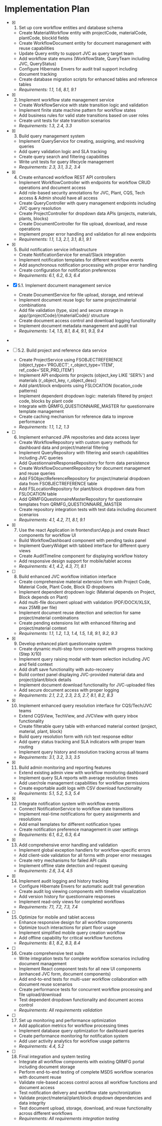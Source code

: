 # Implementation Plan

- [x] 1. Set up core workflow entities and database schema


  - Create MaterialWorkflow entity with projectCode, materialCode, plantCode, blockId fields
  - Create WorkflowDocument entity for document management with reuse capabilities
  - Update Query entity to support JVC as query target team
  - Add workflow state enums (WorkflowState, QueryTeam including JVC, QueryStatus)
  - Configure Hibernate Envers for audit trail support including document tracking
  - Create database migration scripts for enhanced tables and reference tables
  - _Requirements: 1.1, 1.6, 8.1, 9.1_

- [x] 2. Implement workflow state management service
  - Create WorkflowService with state transition logic and validation
  - Implement finite state machine pattern for workflow states
  - Add business rules for valid state transitions based on user roles
  - Create unit tests for state transition scenarios
  - _Requirements: 1.3, 2.4, 3.3_

- [x] 3. Build query management system
  - Implement QueryService for creating, assigning, and resolving queries
  - Add query validation logic and SLA tracking
  - Create query search and filtering capabilities
  - Write unit tests for query lifecycle management
  - _Requirements: 2.3, 3.1, 3.2, 3.4_

- [x] 4. Create enhanced workflow REST API controllers
  - Implement WorkflowController with endpoints for workflow CRUD operations and document access
  - Add role-based security annotations for JVC, Plant, CQS, Tech access & Admin should have all access
  - Create QueryController with query management endpoints including JVC query resolution
  - Create ProjectController for dropdown data APIs (projects, materials, plants, blocks)
  - Create DocumentController for file upload, download, and reuse operations
  - Implement proper error handling and validation for all new endpoints
  - _Requirements: 1.1, 1.3, 2.1, 3.1, 8.1, 9.1_

- [x] 5. Build notification service infrastructure
  - Create NotificationService for email/Slack integration
  - Implement notification templates for different workflow events
  - Add asynchronous notification processing with proper error handling
  - Create configuration for notification preferences
  - _Requirements: 6.1, 6.2, 6.3, 6.4_

- [x] 5.1. Implement document management service

  - Create DocumentService for file upload, storage, and retrieval
  - Implement document reuse logic for same project/material combinations
  - Add file validation (type, size) and secure storage in app/{projectCode}/{materialCode}/ structure
  - Create document access control and download logging functionality
  - Implement document metadata management and audit trail
  - _Requirements: 1.4, 1.5, 8.1, 8.4, 9.1, 9.3, 9.4_
-

- [ ] 5.2. Build project and reference data service
  - Create ProjectService using FSOBJECTREFERENCE (object_type='PROJECT', r_object_type='ITEM', ref_code='SER_PRD_ITEM')
  - Implement API endpoints for projects (object_key LIKE 'SER%') and materials (r_object_key, r_object_desc)
  - Add plant/block endpoints using FSLOCATION (location_code patterns)
  - Implement dependent dropdown logic: materials filtered by project code, blocks by plant code
  - Integrate with QRMFG_QUESTIONNAIRE_MASTER for questionnaire template management
  - Create caching mechanism for reference data to improve performance
  - _Requirements: 1.1, 1.2, 1.3_

- [ ] 6. Implement enhanced JPA repositories and data access layer
  - Create WorkflowRepository with custom query methods for dashboard data and project/material filtering
  - Implement QueryRepository with filtering and search capabilities including JVC queries
  - Add QuestionnaireResponseRepository for form data persistence
  - Create WorkflowDocumentRepository for document management and reuse queries
  - Add FSObjectReferenceRepository for project/material dropdown data from FSOBJECTREFERENCE table
  - Add FSLocationRepository for plant/block dropdown data from FSLOCATION table
  - Add QRMFGQuestionnaireMasterRepository for questionnaire templates from QRMFG_QUESTIONNAIRE_MASTER
  - Create repository integration tests with test data including document scenarios
  - _Requirements: 4.1, 4.2, 7.1, 8.1, 9.1_

- [x] 7. Use the react Application in frontend\src\App.js and create React components for workflow UI
  - Build WorkflowDashboard component with pending tasks panel
  - Implement QueryWidget with tabbed interface for different query views
  - Create AuditTimeline component for displaying workflow history
  - Add responsive design support for mobile/tablet access
  - _Requirements: 4.1, 4.2, 4.3, 7.1, 8.1_

- [ ] 8. Build enhanced JVC workflow initiation interface




  - Create comprehensive material extension form with Project Code, Material Code, Plant Code, Block ID dropdowns
  - Implement dependent dropdown logic (Material depends on Project, Block depends on Plant)
  - Add multi-file document upload with validation (PDF/DOCX/XLSX, max 25MB per file)
  - Implement document reuse detection and selection for same project/material combinations
  - Create pending extensions list with enhanced filtering and project/material context
  - _Requirements: 1.1, 1.2, 1.3, 1.4, 1.5, 1.8, 9.1, 9.2, 9.3_

- [x] 9. Develop enhanced plant questionnaire system


  - Create dynamic multi-step form component with progress tracking (Step X/10)
  - Implement query raising modal with team selection including JVC and field context
  - Add draft save functionality with auto-recovery
  - Build context panel displaying JVC-provided material data and project/plant/block details
  - Implement document download functionality for JVC-uploaded files
  - Add secure document access with proper logging
  - _Requirements: 2.1, 2.2, 2.3, 2.5, 2.7, 8.1, 8.2, 8.3_

- [x] 10. Implement enhanced query resolution interface for CQS/Tech/JVC teams

  - Extend CQSView, TechView, and JVCView with query inbox functionality
  - Create filterable query table with enhanced material context (project, material, plant, block)
  - Build query resolution form with rich text response editor
  - Add query status tracking and SLA indicators with proper team routing
  - Implement query history and resolution tracking across all teams
  - _Requirements: 3.1, 3.2, 3.3, 3.5_

- [x] 11. Build admin monitoring and reporting features
  - Extend existing admin view with workflow monitoring dashboard
  - Implement query SLA reports with average resolution times
  - Add user/role management capabilities for workflow permissions
  - Create exportable audit logs with CSV download functionality
  - _Requirements: 5.1, 5.2, 5.3, 5.4_

- [x] 12. Integrate notification system with workflow events
  - Connect NotificationService to workflow state transitions
  - Implement real-time notifications for query assignments and resolutions
  - Add email templates for different notification types
  - Create notification preference management in user settings
  - _Requirements: 6.1, 6.2, 6.3, 6.4_

- [x] 13. Add comprehensive error handling and validation

  - Implement global exception handlers for workflow-specific errors
  - Add client-side validation for all forms with proper error messages
  - Create retry mechanisms for failed API calls
  - Implement offline state detection and request queuing
  - _Requirements: 2.6, 3.4, 4.5_

- [x] 14. Implement audit logging and history tracking



  - Configure Hibernate Envers for automatic audit trail generation
  - Create audit log viewing components with timeline visualization
  - Add version history for questionnaire responses
  - Implement read-only views for completed workflows
  - _Requirements: 7.1, 7.2, 7.3, 7.4_

- [ ] 15. Optimize for mobile and tablet access
  - Enhance responsive design for all workflow components
  - Optimize touch interactions for plant floor usage
  - Implement simplified mobile query creation workflow
  - Add offline capability for critical workflow functions
  - _Requirements: 8.1, 8.2, 8.3, 8.4_

- [ ] 16. Create comprehensive test suite
  - Write integration tests for complete workflow scenarios including document management
  - Implement React component tests for all new UI components (enhanced JVC form, document components)
  - Add end-to-end tests for multi-user workflow collaboration with document reuse scenarios
  - Create performance tests for concurrent workflow processing and file upload/download
  - Test dependent dropdown functionality and document access control
  - _Requirements: All requirements validation_

- [ ] 17. Set up monitoring and performance optimization
  - Add application metrics for workflow processing times
  - Implement database query optimization for dashboard queries
  - Create performance monitoring for notification system
  - Add user activity analytics for workflow usage patterns
  - _Requirements: 4.4, 5.2_

- [ ] 18. Final integration and system testing
  - Integrate all workflow components with existing QRMFG portal including document storage
  - Perform end-to-end testing of complete MSDS workflow scenarios with document reuse
  - Validate role-based access control across all workflow functions and document access
  - Test notification delivery and workflow state synchronization
  - Validate project/material/plant/block dropdown dependencies and data integrity
  - Test document upload, storage, download, and reuse functionality across different workflows
  - _Requirements: All requirements integration testing_